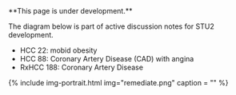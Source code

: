 
<div class="bg-info" markdown="1">
**This page is under development.**

The diagram below is part of active discussion notes for STU2 development.

- HCC 22: mobid obesity
- HCC 88: Coronary Artery Disease (CAD) with angina
- RxHCC 188: Coronary Artery Disease

{% include img-portrait.html img="remediate.png" caption = "" %}

</div>
